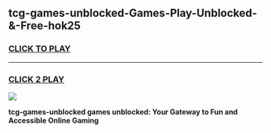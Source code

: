 
## tcg-games-unblocked-Games-Play-Unblocked-&-Free-hok25
<h3>
<a href="https://premium76.site?title=tcg-games-unblocked&ref=24A">CLICK TO PLAY</a></h3>
<hr>

<h3>
<a href="https://premium76.site?title=tcg-games-unblocked&ref=24A">CLICK 2 PLAY</a>
  
</h3>

<a href="https://premium76.site?title=tcg-games-unblocked&ref=24A"><img src="https://clearcache.store/games.png"></a>


**tcg-games-unblocked games unblocked: Your Gateway to Fun and Accessible Online Gaming**
